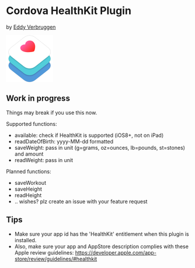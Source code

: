 # Cordova HealthKit Plugin
by [Eddy Verbruggen](https://twitter.com/eddyverbruggen)

<img src="img/healthkit-hero_2x.png" width="128px" height="128px"/>


## Work in progress
Things may break if you use this now.

Supported functions:

* available: check if HealthKit is supported (iOS8+, not on iPad)
* readDateOfBirth: yyyy-MM-dd formatted
* saveWeight: pass in unit (g=grams, oz=ounces, lb=pounds, st=stones) and amount
* readWeight: pass in unit

Planned functions:

* saveWorkout
* saveHeight
* readHeight
* .. wishes? plz create an issue with your feature request

## Tips
* Make sure your app id has the 'HealthKit' entitlement when this plugin is installed.
* Also, make sure your app and AppStore description complies with these Apple review guidelines: https://developer.apple.com/app-store/review/guidelines/#healthkit
